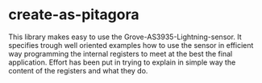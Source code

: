 # create-as-pitagora
This library makes easy to use the Grove-AS3935-Lightning-sensor. It specifies trough well oriented examples how to
use the sensor in efficient way programming the internal registers to meet at the best the final application.
Effort has been put in trying to explain in simple way the content of the registers and what they do.
